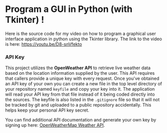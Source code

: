 # Program a GUI in Python (with Tkinter) !
Here is the source code for my video on how to program a graphical user interface application in python using the Tkinter library. The link to the video is here: https://youtu.be/D8-snVfekto

### API Key

This project utilizes the **OpenWeather API** to retrieve live weather data based on the location information supplied by the user. This API requires that callers provide a unique key with every request. Once you've obtained an API key of your own you can create a new file in the top level directory of your repository named `keyfile` and copy your key into it. The application will read your API key from that file instead of it being coded directly into the sources. The keyfile is also listed in the `.gitignore` file so that it will not be tracked by git and uploaded to a public repository accidentally. This helps keep your personal API key secret.

You can find additional API documentation and generate your own key by signing up here: [OpenWeatherMap Weather API](https://openweathermap.org/api).